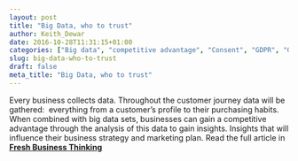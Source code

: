 ```yaml
---
layout: post
title: "Big Data, who to trust"
author: Keith_Dewar
date: 2016-10-28T11:31:15+01:00
categories: ["Big data", "competitive advantage", "Consent", "GDPR", "General Data Protection Regulation", "machine learning", "Opinions", "trust"]
slug: big-data-who-to-trust
draft: false
meta_title: "Big Data, who to trust"
---
```


Every business collects data. Throughout the customer journey data will be gathered:  everything from a customer’s profile to their purchasing habits. When combined with big data sets, businesses can gain a competitive advantage through the analysis of this data to gain insights. Insights that will influence their business strategy and marketing plan. Read the full article in **[Fresh Business Thinking](http://www.freshbusinessthinking.com/big-data-who-to-trust/)**